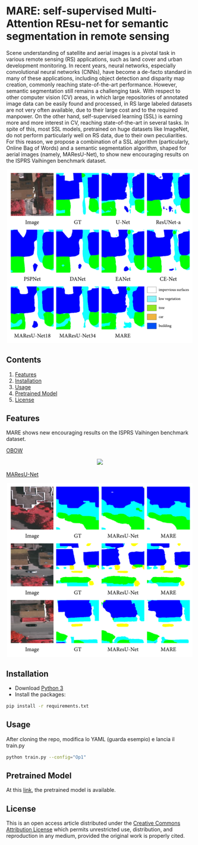 # MARE: self-supervised Multi-Attention REsu-net for semantic segmentation in remote sensing

Scene understanding of satellite and aerial images is a pivotal task in various remote sensing (RS) applications, such as land cover and urban development monitoring. In recent years, neural networks, especially convolutional neural networks (CNNs), have become a de-facto standard in many of these applications, including object detection and disparity map creation, commonly reaching state-of-the-art performance. However, semantic segmentation still remains a challenging task. With respect to other computer vision (CV) areas, in which large repositories of annotated image data can be easily found and processed, in RS large labeled datasets are not very often available, due to their large cost and to the required manpower. On the other hand, self-supervised learning (SSL) is earning more and more interest in CV, reaching state-of-the-art in several tasks. In spite of this, most SSL models, pretrained on huge datasets like ImageNet, do not perform particularly well on RS data, due to their own peculiarities. For this reason, we propose a combination of a SSL algorithm (particularly, Online Bag of Words) and a semantic segmentation algorithm, shaped for aerial images (namely, MAResU-Net), to show new encouraging results on the ISPRS Vaihingen benchmark dataset.

<div align="center"><img src="images/cfr_mask.png", width="500"></div>

## Contents
1. [Features](#features)
2. [Installation](#installation)
3. [Usage](#usage)
4. [Pretrained Model](#output)
5. [License](#license)
<!-- 6. [Citation](#citation) -->

## Features

MARE shows new encouraging results on the ISPRS Vaihingen benchmark dataset.

[OBOW](https://github.com/valeoai/obow/tree/main/obow)

<div align="center"><img src="images/visual_words.png", width="500"></div>

[MAResU-Net](https://github.com/lironui/MAResU-Net)

<div align="center"><img src="images/masks.png", width="500"></div>

## Installation

- Download [Python 3](https://www.python.org/)
- Install the packages:
```bash
pip install -r requirements.txt
```

## Usage 

After cloning the repo, 
modifica lo YAML (guarda esempio) e lancia il train.py

```bash
python train.py --config="Op1"
```


## Pretrained Model

At this [link](https://drive.google.com/file/d/18Ty0aUDflPjvONNszzo14JI0GjP1Rbed/view?usp=sharing), the pretrained model is available.

## License

This is an open access article distributed under the [Creative Commons Attribution License](https://creativecommons.org/licenses/by/4.0/) which permits unrestricted use, distribution, and reproduction in any medium, provided the original work is properly cited.

<!-- ## Citation

```bash
to do
``` -->
